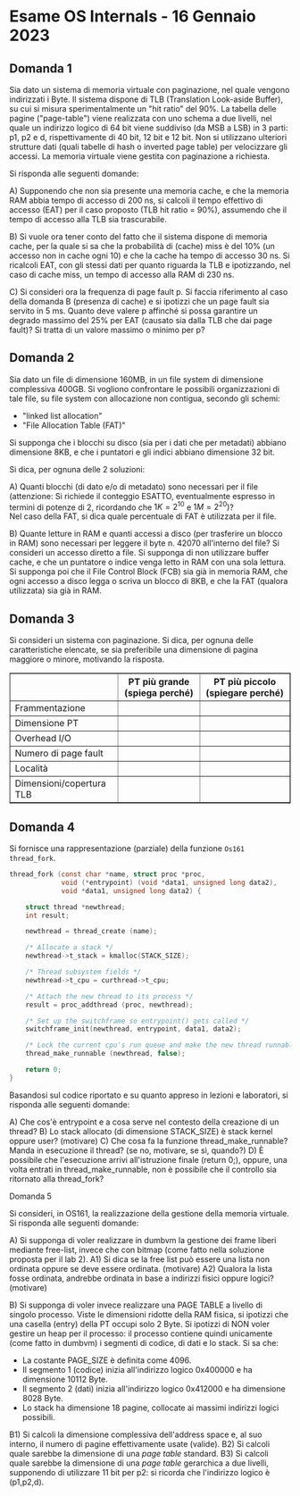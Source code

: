 # Esame OS Internals - 16 Gennaio 2023

## Domanda 1

Sia dato un sistema di memoria virtuale con paginazione, nel quale vengono indirizzati i Byte. 
Il sistema dispone di TLB (Translation Look-aside Buffer), su cui si misura sperimentalmente un "hit ratio" del 90%. 
La tabella delle pagine ("page-table") viene realizzata con uno schema a due livelli, nel quale un indirizzo logico di 
64 bit viene suddiviso (da MSB a LSB) in 3 parti: p1, p2 e d, rispettivamente di 40 bit, 12 bit e 12 bit. 
Non si utilizzano ulteriori strutture dati (quali tabelle di hash o inverted page table) per velocizzare gli accessi. 
La memoria virtuale viene gestita con paginazione a richiesta.

Si risponda alle seguenti domande:

A) Supponendo che non sia presente una memoria cache, e che la memoria RAM abbia tempo di accesso di 200 ns, 
si calcoli il tempo effettivo di accesso (EAT) per il caso proposto (TLB hit ratio = 90%), assumendo che il tempo di 
accesso alla TLB sia trascurabile.<br>

B) Si vuole ora tener conto del fatto che il sistema dispone di memoria cache, per la quale si sa che la probabilità 
di (cache) miss è del 10% (un accesso non in cache ogni 10) e che la cache ha tempo di accesso 30 ns. Si ricalcoli EAT, 
con gli stessi dati per quanto riguarda la TLB e ipotizzando, nel caso di cache miss, un tempo di accesso alla RAM di 230 ns.<br>

C) Si consideri ora la frequenza di page fault p. Si faccia riferimento al caso della domanda B (presenza di cache) 
e si ipotizzi che un page fault sia servito in 5 ms. Quanto deve valere p affinché si possa garantire un degrado 
massimo del 25% per EAT (causato sia dalla TLB che dai page fault)? Si tratta di un valore massimo o minimo per p?<br>

## Domanda 2

Sia dato un file di dimensione 160MB, in un file system di dimensione complessiva 400GB. Si vogliono confrontare 
le possibili organizzazioni di tale file, su file system con allocazione non contigua, secondo gli schemi:
* "linked list allocation"
* "File Allocation Table (FAT)"

Si supponga che i blocchi su disco (sia per i dati che per metadati) abbiano dimensione 8KB, e che i puntatori e 
gli indici abbiano dimensione 32 bit.

Si dica, per ognuna delle 2 soluzioni:

A) Quanti blocchi (di dato e/o di metadato) sono necessari per il file (attenzione: Si richiede il conteggio ESATTO, 
eventualmente espresso in termini di potenze di 2, ricordando che $1K=2^{10}$ e $1M=2^{20}$)?<br>
Nel caso della FAT, si dica quale percentuale di FAT è utilizzata per il file.

B) Quante letture in RAM e quanti accessi a disco (per trasferire un blocco in RAM) sono necessari 
per leggere il byte n. 42070 all'interno del file? Si consideri un accesso diretto a file. 
Si supponga di non utilizzare buffer cache, e che un puntatore o indice venga letto in RAM con una sola lettura. 
Si supponga poi che il File Control Block (FCB) sia già in memoria RAM, che ogni accesso a disco legga o scriva un 
blocco di 8KB, e che la FAT (qualora utilizzata) sia già in RAM.

## Domanda 3

Si consideri un sistema con paginazione. Si dica, per ognuna delle caratteristiche elencate, 
se sia preferibile una dimensione di pagina maggiore o minore, motivando la risposta.

<table border="1">
  <thead>
    <tr>
      <th></th>
      <th>PT più grande (spiega perché)</th>
      <th>PT più piccolo (spiegare perché)</th>
    </tr>
  </thead>
  <tbody>
    <tr>
      <td>Frammentazione</td>
      <td></td>
      <td></td>
    </tr>
    <tr>
      <td>Dimensione PT</td>
      <td></td>
      <td></td>
    </tr>
    <tr>
      <td>Overhead I/O</td>
      <td></td>
      <td></td>
    </tr>
    <tr>
      <td>Numero di page fault</td>
      <td></td>
      <td></td>
    </tr>
    <tr>
      <td>Località</td>
      <td></td>
      <td></td>
    </tr>
    <tr>
      <td>Dimensioni/copertura TLB</td>
      <td></td>
      <td></td>
    </tr>
  </tbody>
</table>

## Domanda 4

Si fornisce una rappresentazione (parziale) della funzione `Os161 thread_fork`.

```c
thread_fork (const char *name, struct proc *proc,
             void (*entrypoint) (void *data1, unsigned long data2),
             void *data1, unsigned long data2) {

    struct thread *newthread;
    int result;

    newthread = thread_create (name);

    /* Allocate a stack */
    newthread->t_stack = kmalloc(STACK_SIZE);

    /* Thread subsystem fields */
    newthread->t_cpu = curthread->t_cpu;

    /* Attach the new thread to its process */
    result = proc_addthread (proc, newthread);

    /* Set up the switchframe so entrypoint() gets called */
    switchframe_init(newthread, entrypoint, data1, data2);

    /* Lock the current cpu's run queue and make the new thread runnable */
    thread_make_runnable (newthread, false);

    return 0;
}
```
Basandosi sul codice riportato e su quanto appreso in lezioni e laboratori, si risponda alle seguenti domande:

A) Che cos'è entrypoint e a cosa serve nel contesto della creazione di un thread?
B) Lo stack allocato (di dimensione STACK_SIZE) è stack kernel oppure user? (motivare)
C) Che cosa fa la funzione thread_make_runnable? Manda in esecuzione il thread? (se no, motivare, se sì, quando?)
D) È possibile che l'esecuzione arrivi all'istruzione finale (return 0;), oppure, una volta entrati 
in thread_make_runnable, non è possibile che il controllo sia ritornato alla thread_fork?

Domanda 5

Si consideri, in OS161, la realizzazione della gestione della memoria virtuale. Si risponda alle seguenti domande:

A) Si supponga di voler realizzare in dumbvm la gestione dei frame liberi mediante free-list, invece che con bitmap 
(come fatto nella soluzione proposta per il lab 2).
A1) Si dica se la free list può essere una lista non ordinata oppure se deve essere ordinata. (motivare)
A2) Qualora la lista fosse ordinata, andrebbe ordinata in base a indirizzi fisici oppure logici? (motivare)

B) Si supponga di voler invece realizzare una PAGE TABLE a livello di singolo processo. 
Viste le dimensioni ridotte della RAM fisica, si ipotizzi che una casella (entry) della PT occupi solo 2 Byte. 
Si ipotizzi di NON voler gestire un heap per il processo: il processo contiene quindi unicamente (come fatto in dumbvm) 
i segmenti di codice, di dati e lo stack. Si sa che:
* La costante PAGE_SIZE è definita come 4096.
* Il segmento 1 (codice) inizia all'indirizzo logico 0x400000 e ha dimensione 10112 Byte.
* Il segmento 2 (dati) inizia all'indirizzo logico 0x412000 e ha dimensione 8028 Byte.
* Lo stack ha dimensione 18 pagine, collocate ai massimi indirizzi logici possibili.

B1) Si calcoli la dimensione complessiva dell'address space e, al suo interno, il numero di pagine effettivamente usate (valide).
B2) Si calcoli quale sarebbe la dimensione di una *page table* standard.
B3) Si calcoli quale sarebbe la dimensione di una *page table* gerarchica a due livelli, supponendo di utilizzare 11 bit per p2: si ricorda che l'indirizzo logico è (p1,p2,d).